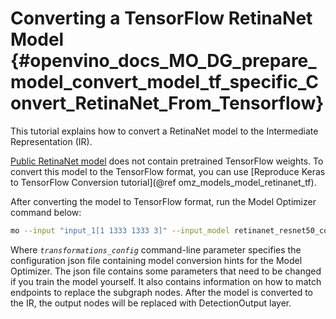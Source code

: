 # Converting a TensorFlow RetinaNet Model {#openvino_docs_MO_DG_prepare_model_convert_model_tf_specific_Convert_RetinaNet_From_Tensorflow}

This tutorial explains how to convert a RetinaNet model to the Intermediate Representation (IR).

[Public RetinaNet model](https://github.com/fizyr/keras-retinanet) does not contain pretrained TensorFlow weights.
To convert this model to the TensorFlow format, you can use [Reproduce Keras to TensorFlow Conversion tutorial](@ref omz_models_model_retinanet_tf).

After converting the model to TensorFlow format, run the Model Optimizer command below:
```sh
mo --input "input_1[1 1333 1333 3]" --input_model retinanet_resnet50_coco_best_v2.1.0.pb --data_type FP32 --transformations_config front/tf/retinanet.json
```

Where *`transformations_config`* command-line parameter specifies the configuration json file containing model conversion hints for the Model Optimizer.
The json file contains some parameters that need to be changed if you train the model yourself. It also contains information on how to match endpoints
to replace the subgraph nodes. After the model is converted to the IR, the output nodes will be replaced with DetectionOutput layer.
